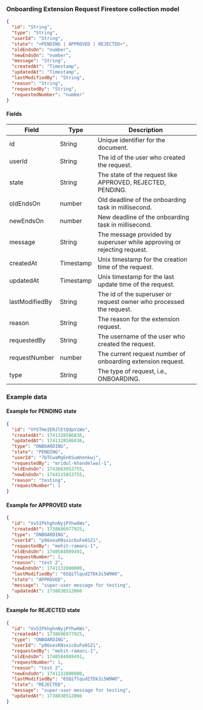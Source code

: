
### Onboarding Extension Request Firestore collection model

```json
{
  "id": "String",
  "type": "String",
  "userId": "String",
  "state": "<PENDING | APPROVED | REJECTED>",
  "oldEndsOn": "number",
  "newEndsOn": "number",
  "message": "String",
  "createdAt": "Timestamp",
  "updatedAt": "Timestamp",
  "lastModifiedBy": "String",
  "reason": "String",
  "requestedBy": "String",
  "requestedNumber": "number"
}
```

#### Fields

| Field         | Type      | Description                                                             |
| ------------- | --------- | ------------------------------------------------------------------------|
| id            | String    | Unique identifier for the document.                                     |
| userId        | String    | The id of the user who created the request.                             |
| state         | String    | The state of the request like APPROVED, REJECTED, PENDING.              | 
| oldEndsOn     | number    | Old deadline of the onboarding task in millisecond.                     |
| newEndsOn     | number    | New deadline of the onboarding task in millisecond.                     |
| message       | String    | The message provided by superuser while approving or rejecting request. | 
| createdAt     | Timestamp | Unix timestamp for the creation time of the request.                    |
| updatedAt     | Timestamp | Unix timestamp for the last update time of the request.                 |
| lastModifiedBy| String    | The id of the superuser or request owner who processed the request.     |  
| reason        | String    | The reason for the extension request.                                   |
| requestedBy   | String    | The username of the user who created the request.                       |
| requestNumber | number    | The current request number of onboarding extension request.             |
| type          | String    | The type of request, i.e., ONBOARDING.                                  |

### Example data

#### Example for PENDING state

```json
{
  "id": "VYSTHeIERJlEtQdpViWo",
  "createdAt": 1741328586836,
  "updatedAt": 1741328586836,
  "type": "ONBOARDING",
  "state": "PENDING",
  "userId": "7bTCwaMgEnKSumhenkwj",
  "requestedBy": "mridul-khandelwal-1",
  "oldEndsOn": 1743683053755,
  "newEndsOn": 1744115053755,
  "reason": "testing",
  "requestNumber": 1
}
```

#### Example for APPROVED state

```json
{
  "id": "Vv5IPkhghnNyjPYhw6Ws",
  "createdAt": 1738686977925,
  "type": "ONBOARDING",
  "userId": "p86xesKNsxic6uFe6SZi",
  "requestedBy": "mohit-ramani-1",
  "oldEndsOn": 1740584089491,
  "requestNumber": 1,
  "reason": "test 2",
  "newEndsOn": 1741132800000,
  "lastModifiedBy": "65QiTlqudZfDk3i5W9WO",
  "state": "APPROVED",
  "message": "super-user message for testing",
  "updatedAt": 1738830512066
}
```

#### Example for REJECTED state

```json
{
  "id": "Vv5IPkhghnNyjPYhw6Ws",
  "createdAt": 1738686977925,
  "type": "ONBOARDING",
  "userId": "p86xesKNsxic6uFe6SZi",
  "requestedBy": "mohit-ramani-1",
  "oldEndsOn": 1740584089491,
  "requestNumber": 1,
  "reason": "test 2",
  "newEndsOn": 1741132800000,
  "lastModifiedBy": "65QiTlqudZfDk3i5W9WO",
  "state": "REJECTED",
  "message": "super-user message for testing",
  "updatedAt": 1738830512066
}
```
